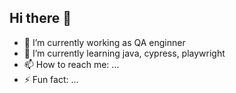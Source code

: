 ## Hi there 👋


- 🔭 I’m currently working as QA enginner
- 🌱 I’m currently learning java, cypress, playwright
- 📫 How to reach me: ...
- ⚡ Fun fact: ...

